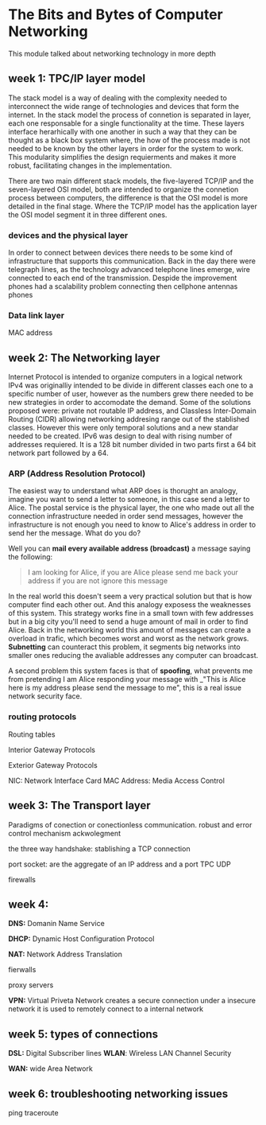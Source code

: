 # The Bits and Bytes of Computer Networking
This module talked about networking technology in more depth

## week 1: TPC/IP layer model
The stack model is a way of dealing with the complexity needed to interconnect the wide range of technologies and devices that form the internet. In the stack model the process of connetion is separated in layer, each one responsable for a single functionality at the time. These layers interface herarhically with one another in such a way that they can be thought as a black box system where, the how of the process made is not needed to be known by the other layers in order for the system to work. This modularity simplifies the design  requierments and makes it more robust, facilitating changes in the implementation. 


There are two main different stack models, the five-layered TCP/IP and the seven-layered OSI model, both are intended to organize the connetion process between computers, the difference is that the OSI model is more detailed in the final stage. Where the TCP/IP model has the application layer the OSI model segment it in three different ones.  

### devices and the physical layer
In order to connect between devices there needs to be some kind of infrastructure that supports this communication. Back in the day there were telegraph lines, as the technology advanced telephone lines emerge, wire connected to each end of the transmission. Despide the improvement phones had a scalability problem  connecting then cellphone antennas phones 

### Data link layer
MAC address



## week 2: The Networking layer
Internet Protocol is intended to organize computers in a logical network IPv4 was originalliy intended to be divide in different classes each one to a specific number of user, however as the numbers grew there needed to be new strategies in order to accomodate the demand. Some of the solutions proposed were: private  not routable IP address, and  Classless Inter-Domain Routing  (CIDR) allowing networking addresing range out of the stablished classes. However this were only temporal solutions and a new standar needed to be created. IPv6 was design to deal with rising number of addresses requiered. It is a 128 bit number divided in two parts first a 64 bit network part followed by a 64.

### ARP (Address Resolution Protocol)

The easiest way to understand what ARP does is thorught an analogy, imagine you want to send a letter to someone, in this case send a letter to Alice. The postal service is the physical layer, the one who made out all the connection infrastructure needed in order send messages, however the infrastructure is not enough you need to know to Alice's address in order to send her the message. What do you do?

Well you can __mail every available address (broadcast)__ a message saying the following:

> I am looking for Alice, if you are Alice please send me back your address if you are not ignore this message

In the real world this doesn't seem a very practical solution but that is how computer find each other out. And this analogy exposess the weaknesses of this system. This strategy works fine in a small town with few addresses but in a big city you'll need to send a huge amount of mail in order to find Alice. Back in the networking world this amount of messages can create a overload in trafic, which becomes worst and worst as the network grows. __Subnetting__ can counteract this problem, it segments big networks into smaller ones reducing the avaliable addresses any computer can broadcast. 

A second problem this system faces is that of __spoofing__, what prevents me from pretending I am Alice responding your message with _"This is Alice here is my address please send the message to me", this is a real issue network security face.  


### routing protocols
Routing tables

Interior Gateway Protocols 

Exterior Gateway Protocols 


NIC: Network Interface Card
MAC Address: Media Access Control



## week 3: The Transport layer
Paradigms of conection or conectionless communication. 
robust and error control mechanism
ackwolegment 

the three way handshake: stablishing a TCP connection


port 
socket: are the aggregate of an IP address and a port 
TPC
UDP

firewalls


## week 4: 
__DNS:__ Domanin Name Service 

__DHCP:__ Dynamic Host Configuration Protocol

__NAT:__ Network Address Translation

fierwalls 

proxy servers

__VPN:__ Virtual Priveta Network creates a secure connection under a insecure network it is used to remotely connect to a  internal network

## week 5: types of connections 
__DSL:__ Digital Subscriber lines
__WLAN__: Wireless LAN 
Channel 
Security


__WAN:__ wide Area Network


## week 6: troubleshooting networking issues
ping
traceroute
